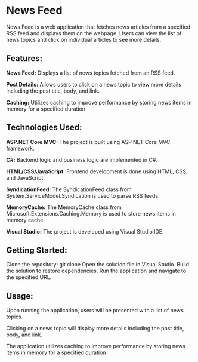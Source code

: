# News Feed
 
News Feed is a web application that fetches news articles from a specified RSS feed and displays them on the webpage.
Users can view the list of news topics and click on individual articles to see more details.

## Features:

**News Feed:** Displays a list of news topics fetched from an RSS feed.

**Post Details:** Allows users to click on a news topic to view more details including the post title, body, and link.

**Caching:** Utilizes caching to improve performance by storing news items in memory for a specified duration.

## Technologies Used:

**ASP.NET Core MVC:** The project is built using ASP.NET Core MVC framework.

**C#:** Backend logic and business logic are implemented in C#.

**HTML/CSS/JavaScript:** Frontend development is done using HTML, CSS, and JavaScript.

**SyndicationFeed:** The SyndicationFeed class from System.ServiceModel.Syndication is used to parse RSS feeds.

**MemoryCache:** The MemoryCache class from Microsoft.Extensions.Caching.Memory is used to store news items in memory cache.

**Visual Studio:** The project is developed using Visual Studio IDE.

## Getting Started:

Clone the repository: git clone <repository-url>
Open the solution file in Visual Studio.
Build the solution to restore dependencies.
Run the application and navigate to the specified URL.

## Usage:

Upon running the application, users will be presented with a list of news topics.

Clicking on a news topic will display more details including the post title, body, and link.

The application utilizes caching to improve performance by storing news items in memory for a specified duration
